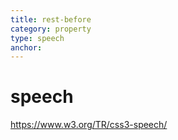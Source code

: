 ```yaml
---
title: rest-before
category: property
type: speech
anchor:
---
```


# speech

<https://www.w3.org/TR/css3-speech/>
